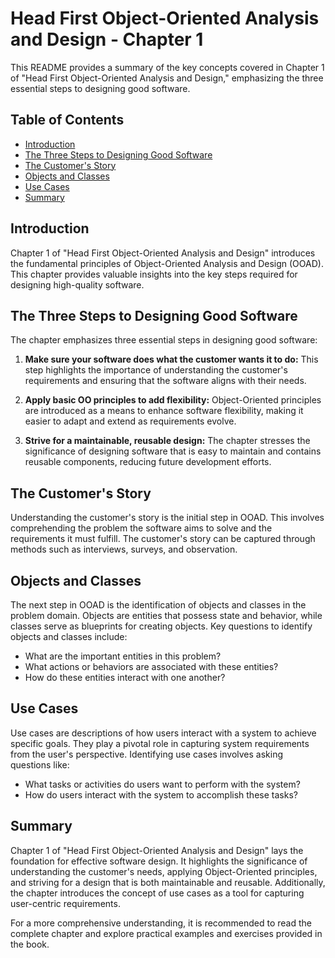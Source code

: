 # Head First Object-Oriented Analysis and Design - Chapter 1

This README provides a summary of the key concepts covered in Chapter 1 of "Head First Object-Oriented Analysis and Design," emphasizing the three essential steps to designing good software.

## Table of Contents

- [Introduction](#introduction)
- [The Three Steps to Designing Good Software](#the-three-steps-to-designing-good-software)
- [The Customer's Story](#the-customers-story)
- [Objects and Classes](#objects-and-classes)
- [Use Cases](#use-cases)
- [Summary](#summary)

## Introduction

Chapter 1 of "Head First Object-Oriented Analysis and Design" introduces the fundamental principles of Object-Oriented Analysis and Design (OOAD). This chapter provides valuable insights into the key steps required for designing high-quality software.

## The Three Steps to Designing Good Software

The chapter emphasizes three essential steps in designing good software:

1. **Make sure your software does what the customer wants it to do:** This step highlights the importance of understanding the customer's requirements and ensuring that the software aligns with their needs.

2. **Apply basic OO principles to add flexibility:** Object-Oriented principles are introduced as a means to enhance software flexibility, making it easier to adapt and extend as requirements evolve.

3. **Strive for a maintainable, reusable design:** The chapter stresses the significance of designing software that is easy to maintain and contains reusable components, reducing future development efforts.

## The Customer's Story

Understanding the customer's story is the initial step in OOAD. This involves comprehending the problem the software aims to solve and the requirements it must fulfill. The customer's story can be captured through methods such as interviews, surveys, and observation.

## Objects and Classes

The next step in OOAD is the identification of objects and classes in the problem domain. Objects are entities that possess state and behavior, while classes serve as blueprints for creating objects. Key questions to identify objects and classes include:
- What are the important entities in this problem?
- What actions or behaviors are associated with these entities?
- How do these entities interact with one another?

## Use Cases

Use cases are descriptions of how users interact with a system to achieve specific goals. They play a pivotal role in capturing system requirements from the user's perspective. Identifying use cases involves asking questions like:
- What tasks or activities do users want to perform with the system?
- How do users interact with the system to accomplish these tasks?

## Summary

Chapter 1 of "Head First Object-Oriented Analysis and Design" lays the foundation for effective software design. It highlights the significance of understanding the customer's needs, applying Object-Oriented principles, and striving for a design that is both maintainable and reusable. Additionally, the chapter introduces the concept of use cases as a tool for capturing user-centric requirements.

For a more comprehensive understanding, it is recommended to read the complete chapter and explore practical examples and exercises provided in the book.
